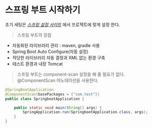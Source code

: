 # 스프링 부트 시작하기 


초기 세팅은 *[스프링 설정 사이트](https://start.spring.io)* 에서 프로젝트에 맞게 설정 한다. 

> 스프링 부트의 장점 
- 자동화된 라이브러리 관리 : maven, gradle 사용 
- Spring Boot Auto Configure(자동 설정) 
- 적당한 라이브러리 자동 결정과 XML 없는 환경 구축 
- 테스트 환경과 내장 Tomcat 

> 스프링 부트는 component-scan 설정을 해 줄 필요가 없다. 
@ComponentScan 어노태이션을 사용한다. 

```java
@SpringBootApplication
@ComponentScan(basePackages = {"com.test"})
public class SpringbootApplication {

	public static void main(String[] args) {
		SpringApplication.run(SpringbootApplication.class, args);
	}
}
```

